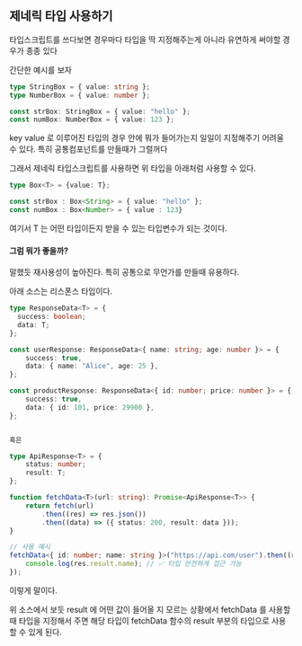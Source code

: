 ## 제네릭 타입 사용하기

타입스크립트를 쓰다보면 경우마다 타입을 딱 지정해주는게 아니라 유연하게 써야할 경우가 종종 있다

간단한 예시를 보자 


````typescript
type StringBox = { value: string };
type NumberBox = { value: number };

const strBox: StringBox = { value: "hello" };
const numBox: NumberBox = { value: 123 };
````

key value 로 이루어진 타입의 경우 안에 뭐가 들어가는지 일일이 지정해주기 어려울 수 있다. 
특히 공통컴포넌트를 만들때가 그럴꺼다 

그래서 제네릭 타입스크립트를 사용하면 위 타입을 아래처럼 사용할 수 있다. 

````typescript
type Box<T> = {value: T};

const strBox : Box<String> = { value: "hello" };
const numBox : Box<Number> = { value : 123}
````

여기서 T 는 어떤 타입이든지 받을 수 있는 타입변수가 되는 것이다. 

#### 그럼 뭐가 좋을까?

말했듯 재사용성이 높아진다. 특히 공통으로 무언가를 만들때 유용하다. 

아래 소스는 리스폰스 타입이다. 
````typescript
type ResponseData<T> = {
  success: boolean;
  data: T;
};

const userResponse: ResponseData<{ name: string; age: number }> = {
    success: true,
    data: { name: "Alice", age: 25 },
};

const productResponse: ResponseData<{ id: number; price: number }> = {
    success: true,
    data: { id: 101, price: 29900 },
};


혹은

type ApiResponse<T> = {
    status: number;
    result: T;
};

function fetchData<T>(url: string): Promise<ApiResponse<T>> {
    return fetch(url)
        .then((res) => res.json())
        .then((data) => ({ status: 200, result: data }));
}

// 사용 예시
fetchData<{ id: number; name: string }>("https://api.com/user").then((res) => {
    console.log(res.result.name); // ✅ 타입 안전하게 접근 가능
});
````

이렇게 말이다. 

위 소스에서 보듯 result 에 어떤 값이 들어올 지 모르는 상황에서 fetchData 를 사용할때 타입을 지정해서 주면
해당 타입이 fetchData 함수의 result  부분의 타입으로 사용할 수 있게 된다. 





